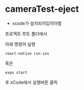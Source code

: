# cameraTest-eject

* xcode가 설치되어있어야함


프로젝트 루트 폴더에서

아래 명령어 실행
```
react-native run-ios
```

혹은 

```
expo start
```
후 xCode에서 실행버튼 클릭
